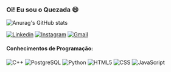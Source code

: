 ### Oi! Eu sou o Quezada 😄

![Anurag's GitHub stats](https://github-readme-stats.vercel.app/api?username=Quezad4&show_icons=true&theme=dracula)

[![Linkedin](https://img.shields.io/badge/LinkedIn-0077B5?style=for-the-badge&logo=linkedin&logoColor=white)](https://www.linkedin.com/in/mateus-quezada/) [![Instagram](https://img.shields.io/badge/Instagram-E4405F?style=for-the-badge&logo=instagram&logoColor=white)](https://www.instagram.com/mateus_quezada/) [![Gmail](	https://img.shields.io/badge/Gmail-D14836?style=for-the-badge&logo=gmail&logoColor=white)](mailto:mateusquezada@gmail.com)
#### Conhecimentos de Programação:
<div style ="display: inline_block">
<img align="center" alt="C++" src = "https://img.shields.io/badge/C%2B%2B-00599C?style=for-the-badge&logo=c%2B%2B&logoColor=white" />
  <img align="center" alt="PostgreSQL" src = "https://img.shields.io/badge/PostgreSQL-316192?style=for-the-badge&logo=postgresql&logoColor=white" />
  <img align="center" alt="Python" src = "https://img.shields.io/badge/Python-14354C?style=for-the-badge&logo=python&logoColor=white" />
  <img align="center" alt="HTML5" src = "https://img.shields.io/badge/HTML5-E34F26?style=for-the-badge&logo=html5&logoColor=white" />
  <img align="center" alt="CSS" src = "https://img.shields.io/badge/CSS3-1572B6?style=for-the-badge&logo=css3&logoColor=white" />
  <img align="center" alt="JavaScript" src = "https://img.shields.io/badge/JavaScript-F7DF1E?style=for-the-badge&logo=javascript&logoColor=black" />
  
</div><br/>



